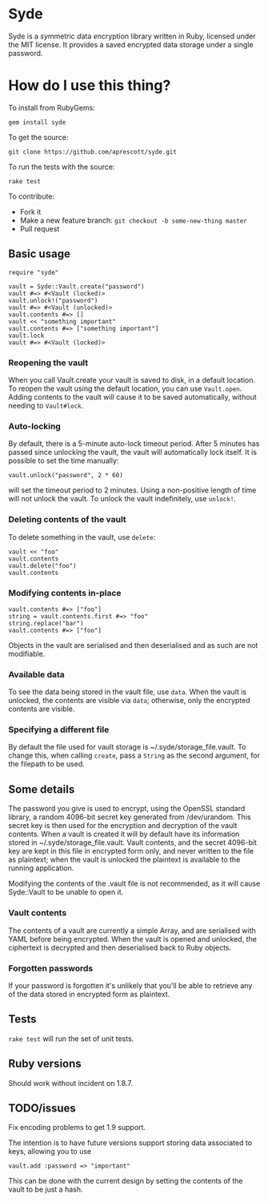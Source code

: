 Syde
====

Syde is a *sy*mmetric *d*ata *e*ncryption library written in Ruby, licensed under the MIT license. It provides a saved encrypted data storage under a single password.

# How do I use this thing?

To install from RubyGems:

    gem install syde

To get the source:

    git clone https://github.com/aprescott/syde.git

To run the tests with the source:

    rake test

To contribute:

* Fork it
* Make a new feature branch: `git checkout -b some-new-thing master`
* Pull request

Basic usage
-----------

    require "syde"
    
    vault = Syde::Vault.create("password")
    vault #=> #<Vault (locked)>
    vault.unlock!("password")
    vault #=> #<Vault (unlocked)>
    vault.contents #=> []
    vault << "something important"
    vault.contents #=> ["something important"]
    vault.lock
    vault #=> #<Vault (locked)>

### Reopening the vault

When you call Vault.create your vault is saved to disk, in a default location. To reopen the vault using the default location, you can use `Vault.open`. Adding contents to the vault will cause it to be saved automatically, without needing to `Vault#lock`.

### Auto-locking

By default, there is a 5-minute auto-lock timeout period. After 5 minutes has passed since unlocking the vault, the vault will automatically lock itself. It is possible to set the time manually:

    vault.unlock("password", 2 * 60)

will set the timeout period to 2 minutes. Using a non-positive length of time will not unlock the vault. To unlock the vault indefinitely, use `unlock!`.

### Deleting contents of the vault

To delete something in the vault, use `delete`:

    vault << "foo"
    vault.contents
    vault.delete("foo")
    vault.contents

### Modifying contents in-place

    vault.contents #=> ["foo"]
    string = vault.contents.first #=> "foo"
    string.replace("bar")
    vault.contents #=> ["foo"]

Objects in the vault are serialised and then deserialised and as such are not modifiable.

### Available data

To see the data being stored in the vault file, use `data`. When the vault is unlocked, the contents are visible via `data`; otherwise, only the encrypted contents are visible.

### Specifying a different file

By default the file used for vault storage is ~/.syde/storage_file.vault. To change this, when calling `create`, pass a `String` as the second argument, for the filepath to be used.

Some details
------------

The password you give is used to encrypt, using the OpenSSL standard library, a random 4096-bit secret key generated from /dev/urandom. This secret key is then used for the encryption and decryption of the vault contents. When a vault is created it will by default have its information stored in ~/.syde/storage_file.vault. Vault contents, and the secret 4096-bit key are kept in this file in encrypted form only, and never written to the file as plaintext; when the vault is unlocked the plaintext is available to the running application.

Modifying the contents of the .vault file is not recommended, as it will cause Syde::Vault to be unable to open it.

### Vault contents

The contents of a vault are currently a simple Array, and are serialised with YAML before being encrypted. When the vault is opened and unlocked, the ciphertext is decrypted and then deserialised back to Ruby objects.

### Forgotten passwords

If your password is forgotten it's unlikely that you'll be able to retrieve any of the data stored in encrypted form as plaintext.

Tests
-----

`rake test` will run the set of unit tests.

Ruby versions
-------------

Should work without incident on 1.8.7.

TODO/issues
-----------

Fix encoding problems to get 1.9 support.

The intention is to have future versions support storing data associated to keys, allowing you to use

    vault.add :password => "important"

This can be done with the current design by setting the contents of the vault to be just a hash.
